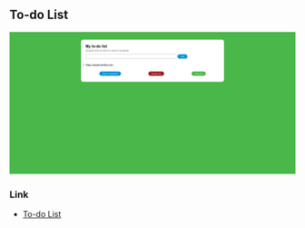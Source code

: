 ## To-do List

![preview](design/preview.png)

### Link

- [To-do List](https://projects.raspberrypi.org/en/projects/cd-intermediate-javascript-sushi)
